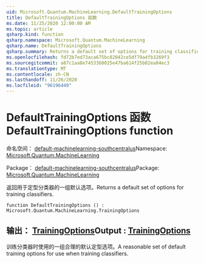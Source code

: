 ```yaml
---
uid: Microsoft.Quantum.MachineLearning.DefaultTrainingOptions
title: DefaultTrainingOptions 函数
ms.date: 11/25/2020 12:00:00 AM
ms.topic: article
qsharp.kind: function
qsharp.namespace: Microsoft.Quantum.MachineLearning
qsharp.name: DefaultTrainingOptions
qsharp.summary: Returns a default set of options for training classifiers.
ms.openlocfilehash: fd72b7ed73aca675bc82042ce5df79a4fb3269f3
ms.sourcegitcommit: a87c1aa8e7453360025e47ba614f25b02ea84ec3
ms.translationtype: MT
ms.contentlocale: zh-CN
ms.lasthandoff: 11/26/2020
ms.locfileid: "96196440"
---
```

# <a name="defaulttrainingoptions-function"></a><span data-ttu-id="8d730-102">DefaultTrainingOptions 函数</span><span class="sxs-lookup"><span data-stu-id="8d730-102">DefaultTrainingOptions function</span></span>

<span data-ttu-id="8d730-103">命名空间： [default-machinelearning-southcentralus](xref:Microsoft.Quantum.MachineLearning)</span><span class="sxs-lookup"><span data-stu-id="8d730-103">Namespace: [Microsoft.Quantum.MachineLearning](xref:Microsoft.Quantum.MachineLearning)</span></span>

<span data-ttu-id="8d730-104">Package： [default-machinelearning-southcentralus](https://nuget.org/packages/Microsoft.Quantum.MachineLearning)</span><span class="sxs-lookup"><span data-stu-id="8d730-104">Package: [Microsoft.Quantum.MachineLearning](https://nuget.org/packages/Microsoft.Quantum.MachineLearning)</span></span>


<span data-ttu-id="8d730-105">返回用于定型分类器的一组默认选项。</span><span class="sxs-lookup"><span data-stu-id="8d730-105">Returns a default set of options for training classifiers.</span></span>

```qsharp
function DefaultTrainingOptions () : Microsoft.Quantum.MachineLearning.TrainingOptions
```


## <a name="output--trainingoptions"></a><span data-ttu-id="8d730-106">输出： [TrainingOptions](xref:Microsoft.Quantum.MachineLearning.TrainingOptions)</span><span class="sxs-lookup"><span data-stu-id="8d730-106">Output : [TrainingOptions](xref:Microsoft.Quantum.MachineLearning.TrainingOptions)</span></span>

<span data-ttu-id="8d730-107">训练分类器时使用的一组合理的默认定型选项。</span><span class="sxs-lookup"><span data-stu-id="8d730-107">A reasonable set of default training options for use when training classifiers.</span></span>